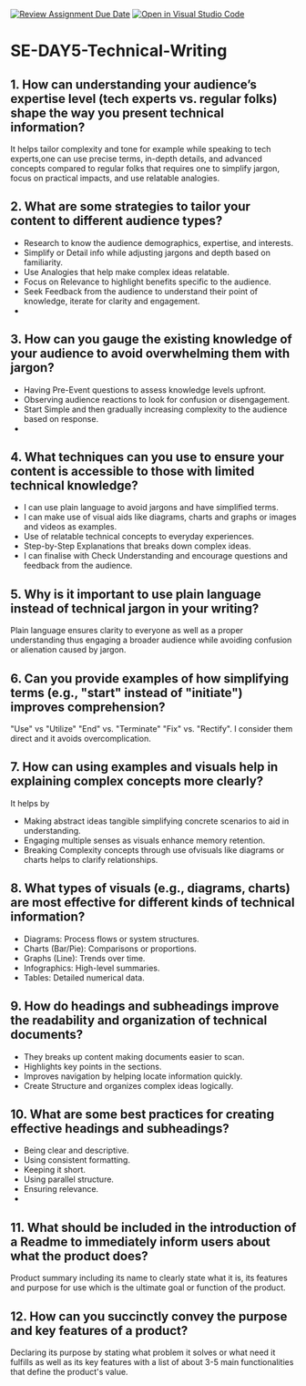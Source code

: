 [![Review Assignment Due Date](https://classroom.github.com/assets/deadline-readme-button-22041afd0340ce965d47ae6ef1cefeee28c7c493a6346c4f15d667ab976d596c.svg)](https://classroom.github.com/a/zsAR-pyY)
[![Open in Visual Studio Code](https://classroom.github.com/assets/open-in-vscode-2e0aaae1b6195c2367325f4f02e2d04e9abb55f0b24a779b69b11b9e10269abc.svg)](https://classroom.github.com/online_ide?assignment_repo_id=17234963&assignment_repo_type=AssignmentRepo)
# SE-DAY5-Technical-Writing
## 1. How can understanding your audience’s expertise level (tech experts vs. regular folks) shape the way you present technical information?
It helps tailor complexity and tone for example while speaking to tech experts,one can use precise terms, in-depth details, and advanced concepts compared to regular folks that requires one to simplify jargon, focus on practical impacts, and use relatable analogies.

## 2. What are some strategies to tailor your content to different audience types?
- Research to know the audience demographics, expertise, and interests.  
- Simplify or Detail info while adjusting jargons and depth based on familiarity.  
- Use Analogies that help make complex ideas relatable.  
- Focus on Relevance to highlight benefits specific to the audience.  
- Seek Feedback from the audience to understand their point of knowledge, iterate for clarity and engagement.
-  
## 3. How can you gauge the existing knowledge of your audience to avoid overwhelming them with jargon?
- Having Pre-Event questions to assess knowledge levels upfront.  
- Observing audience reactions to look for confusion or disengagement.  
- Start Simple and then gradually increasing complexity to the audience based on response.
- 
## 4. What techniques can you use to ensure your content is accessible to those with limited technical knowledge?
- I can use plain language to avoid jargons and have simplified terms.  
- I can make use of visual aids like diagrams, charts and graphs or images and videos as examples.  
- Use of relatable technical concepts to everyday experiences.  
- Step-by-Step Explanations that breaks down complex ideas.  
- I can finalise with Check Understanding and encourage questions and feedback from the audience.  

## 5. Why is it important to use plain language instead of technical jargon in your writing?
Plain language ensures clarity to everyone as well as a proper understanding thus engaging a broader audience while avoiding confusion or alienation caused by jargon.

## 6. Can you provide examples of how simplifying terms (e.g., "start" instead of "initiate") improves comprehension?
"Use" vs "Utilize" 
"End" vs. "Terminate"
"Fix" vs. "Rectify". I consider them direct and it avoids overcomplication.

## 7. How can using examples and visuals help in explaining complex concepts more clearly?
It helps by 
- Making abstract ideas tangible simplifying concrete scenarios to aid in understanding.  
- Engaging multiple senses as visuals enhance memory retention.  
- Breaking Complexity concepts through use ofvisuals like diagrams or charts helps to clarify relationships.  
 
## 8. What types of visuals (e.g., diagrams, charts) are most effective for different kinds of technical information?
- Diagrams: Process flows or system structures.  
- Charts (Bar/Pie): Comparisons or proportions.  
- Graphs (Line): Trends over time.  
- Infographics: High-level summaries.  
- Tables: Detailed numerical data.  

## 9. How do headings and subheadings improve the readability and organization of technical documents?
- They breaks up content making documents easier to scan.  
- Highlights key points in the sections.
- Improves navigation by helping locate information quickly.  
- Create Structure and organizes complex ideas logically.

## 10. What are some best practices for creating effective headings and subheadings?
- Being clear and descriptive.
- Using consistent formatting.
- Keeping it short.
- Using parallel structure.
- Ensuring relevance.
- 
## 11. What should be included in the introduction of a Readme to immediately inform users about what the product does?
Product summary including its name to clearly state what it is, its features and purpose for use which is the ultimate goal or function of the product.

## 12. How can you succinctly convey the purpose and key features of a product?
 Declaring its purpose by stating what problem it solves or what need it fulfills as well as its key features with a list of about 3-5 main functionalities that define the product's value.  
